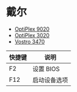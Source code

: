 # 戴尔

- [OptiPlex 9020](https://www.dell.com/support/home/zh-cn/product-support/product/optiplex-9020-desktop/overview)
- [OptiPlex 3020](https://www.dell.com/support/home/zh-cn/product-support/product/optiplex-3020-desktop/overview)
- [Vostro 3470](https://www.dell.com/support/home/zh-cn/product-support/product/vostro-3470-desktop/overview)

| 快捷键 | 说明         |
| ------ | ------------ |
| F2     | 设置 BIOS    |
| F12    | 启动设备选项 |

